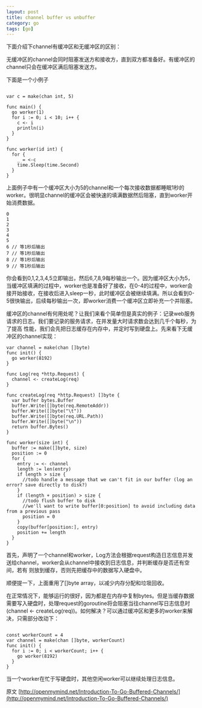```yaml
---
layout: post
title: channel buffer vs unbuffer
category: go
tags: [go]
---
```


下面介绍下channel有缓冲区和无缓冲区的区别：

无缓冲区的channel会同时阻塞发送方和接收方，直到双方都准备好。有缓冲区的channel只会在缓冲区满后阻塞发送方。

下面是一个小例子

```

var c = make(chan int, 5)

func main() {
  go worker(1)
  for i := 0; i < 10; i++ {
    c <- i
    println(i)
  }
}

func worker(id int) {
  for {
    _ = <-c
    time.Sleep(time.Second)
  }
}

```

上面例子中有一个缓冲区大小为5的channel和一个每次接收数据都睡眠1秒的worker。很明显channel的缓冲区会被快速的填满数据然后阻塞，直到worker开始消费数据。

```
0
1
2
3
4
5
6 // 等1秒后输出
7 // 等1秒后输出
8 // 等1秒后输出
9 // 等1秒后输出
```

你会看到0,1,2,3,4,5立即输出，然后6,7,8,9每秒输出一个。因为缓冲区大小为5，当缓冲区填满的过程中，worker也是准备好了接收，在0-4的过程中，worker会接开始接收，在接收后进入sleep一秒，此时缓冲区会被继续填满。所以会看到0-5很快输出，后续每秒输出一次，即worker消费一个缓冲区立即补充一个并阻塞。

缓冲区的channel有何用处呢？让我们来看个简单但是真实的例子：记录web服务请求的日志。我们要记录的服务请求，在并发量大时请求数会达到几千个每秒，为了提高
性能，我们会先把日志缓存在内存中，并定时写到硬盘上。先来看下无缓冲区的channel实现：

```
var channel = make(chan []byte)
func init() {
  go worker(8192)
}

func Log(req *http.Request) {
  channel <- createLog(req)
}

func createLog(req *http.Request) []byte {
  var buffer bytes.Buffer
  buffer.Write([]byte(req.RemoteAddr))
  buffer.Write([]byte("\t"))
  buffer.Write([]byte(req.URL.Path))
  buffer.Write([]byte("\n"))
  return buffer.Bytes()
}

func worker(size int) {
  buffer := make([]byte, size)
  position := 0
  for {
    entry := <- channel
    length := len(entry)
    if length > size {
      //todo handle a message that we can't fit in our buffer (log an error? save directly to disk?)
    }
    if (length + position) > size {
      //todo flush buffer to disk
      //we'll want to write buffer[0:position] to avoid including data from a previous pass
      position = 0
    }
    copy(buffer[position:], entry)
    position += length
  }
}

```

首先，声明了一个channel和worker，Log方法会根据request构造日志信息并发送给channel，worker会从channel中接收到日志信息，并判断缓存是否还有空间，若有
则放到缓存，否则先把缓存中的数据写入硬盘中。

顺便提一下，上面重用了[]byte array，以减少内存分配和垃圾回收。

在正常情况下，能够运行的很好，因为都是在内存中复制bytes。但是当缓存数据需要写入硬盘时，处理request的goroutine将会阻塞当往channel写日志信息时
(channel <- createLog(req))。如何解决？可以通过缓冲区和更多的worker来解决，只需部分改动下：

```

const workerCount = 4
var channel = make(chan []byte, workerCount)
func init() {
  for i := 0; i < workerCount; i++ {
    go worker(8192)
  }
}

```

当一个worker在忙于写硬盘时，其他空闲worker可以继续处理日志信息。

原文 [http://openmymind.net/Introduction-To-Go-Buffered-Channels/](http://openmymind.net/Introduction-To-Go-Buffered-Channels/)
